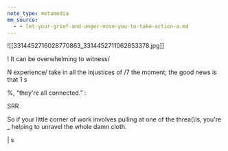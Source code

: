 ```yaml
---
note_type: metamedia
mm_source:
  - - let-your-grief-and-anger-move-you-to-take-action-a.md
---
```


![[3314452716028770863_3314452711062853378.jpg]]

! It can be overwhelming to witness/

N experience/ take in all the injustices of /7
 the moment; the good news is that 1 s

%, “they're all connected.” :

SRR

So if your little corner of work involves
pulling at one of the threa(\ls, you're
_ helping to unravel the whole damn cloth.

| s

